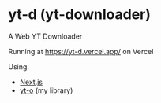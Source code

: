 # yt-d (yt-downloader)

A Web YT Downloader

Running at https://yt-d.vercel.app/ on Vercel

Using:

- [Next.js](https://nextjs.org/)
- [yt-o](https://github.com/shiminiku/yt-o) (my library)

